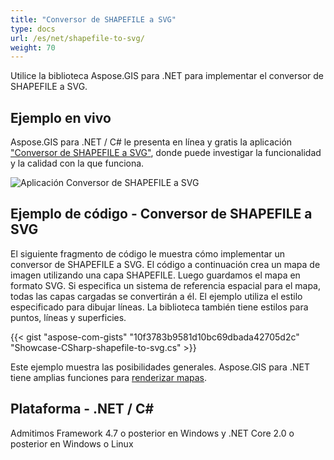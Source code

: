 ```yaml
---
title: "Conversor de SHAPEFILE a SVG"
type: docs
url: /es/net/shapefile-to-svg/
weight: 70
---
```


Utilice la biblioteca Aspose.GIS para .NET para implementar el conversor de SHAPEFILE a SVG.

## **Ejemplo en vivo**

Aspose.GIS para .NET / C# le presenta en línea y gratis la aplicación ["Conversor de SHAPEFILE a SVG"](https://products.aspose.app/gis/viewer/shapefile-to-svg), donde puede investigar la funcionalidad y la calidad con la que funciona.

![Aplicación Conversor de SHAPEFILE a SVG](viewer.png)

## **Ejemplo de código - Conversor de SHAPEFILE a SVG**

El siguiente fragmento de código le muestra cómo implementar un conversor de SHAPEFILE a SVG. El código a continuación crea un mapa de imagen utilizando una capa SHAPEFILE. Luego guardamos el mapa en formato SVG. Si especifica un sistema de referencia espacial para el mapa, todas las capas cargadas se convertirán a él.
El ejemplo utiliza el estilo especificado para dibujar líneas. La biblioteca también tiene estilos para puntos, líneas y superficies.

{{< gist "aspose-com-gists" "10f3783b9581d10bc69dbada42705d2c" "Showcase-CSharp-shapefile-to-svg.cs" >}}

Este ejemplo muestra las posibilidades generales. Aspose.GIS para .NET tiene amplias funciones para [renderizar mapas](https://docs.aspose.com/gis/net/map-rendering/).

## **Plataforma - .NET / C#**

Admitimos Framework 4.7 o posterior en Windows y .NET Core 2.0 o posterior en Windows o Linux
